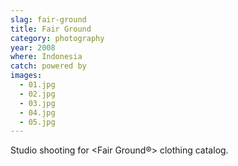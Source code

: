 ```yaml
---
slag: fair-ground
title: Fair Ground
category: photography
year: 2008
where: Indonesia
catch: powered by
images:
  - 01.jpg
  - 02.jpg
  - 03.jpg
  - 04.jpg
  - 05.jpg
---
```


Studio shooting for &lt;Fair Ground®&gt; clothing catalog.
